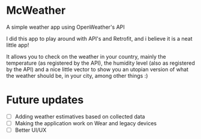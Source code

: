 # McWeather
A simple weather app using OpenWeather's API

I did this app to play around with API's and Retrofit, and i believe it is a neat little app!

It allows you to check on the weather in your country, mainly the temperature (as registered by the API), 
the humidity level (also as registered by the API) and a nice little vector to show you an utopian version of what the weather should be, in your city, among other things :)

# Future updates

- [ ] Adding weather estimatives based on collected data
- [ ] Making the application work on Wear and legacy devices
- [ ] Better UI/UX
